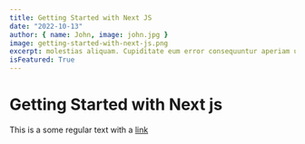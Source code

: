 ```yaml
---
title: Getting Started with Next JS
date: "2022-10-13"
author: { name: John, image: john.jpg }
image: getting-started-with-next-js.png
excerpt: molestias aliquam. Cupiditate eum error consequuntur aperiam ut deleniti. Fuga impedit optio quia dolor rerum at sit natus
isFeatured: True
---
```


# Getting Started with Next js

This is a some regular text with a [link](https://google.com)
